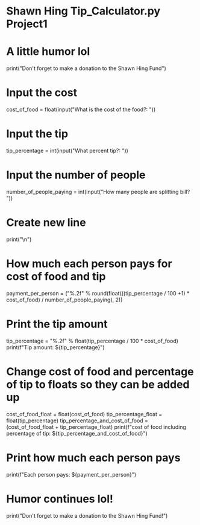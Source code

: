 # Shawn Hing Tip_Calculator.py Project1
# A little humor lol
print("Don't forget to make a donation to the Shawn Hing Fund")

# Input the cost
cost_of_food = float(input("What is the cost of the food?: "))

# Input the tip
tip_percentage = int(input("What percent tip?: "))

# Input the number of people
number_of_people_paying = int(input("How many people are splitting bill? "))

# Create new line
print("\n")

# How much each person pays for cost of food and tip
payment_per_person = ("%.2f" % round(float(((tip_percentage / 100 +1) * cost_of_food) / number_of_people_paying), 2))

# Print the tip amount 
tip_percentage = "%.2f" % float(tip_percentage / 100 * cost_of_food)
print(f"Tip amount: ${tip_percentage}")

# Change cost of food and percentage of tip to floats so they can be added up
cost_of_food_float = float(cost_of_food)
tip_percentage_float = float(tip_percentage)
tip_percentage_and_cost_of_food = (cost_of_food_float + tip_percentage_float)
print(f"cost of food including percentage of tip: ${tip_percentage_and_cost_of_food}")

# Print how much each person pays
print(f"Each person pays: ${payment_per_person}")

# Humor continues lol!
print("Don't forget to make a donation to the Shawn Hing Fund!")


